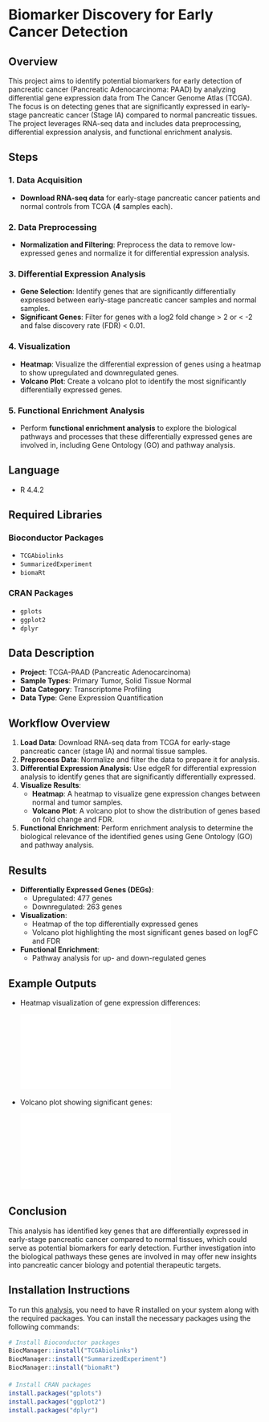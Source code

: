 # Biomarker Discovery for Early Cancer Detection

## Overview 
This project aims to identify potential biomarkers for early detection of pancreatic cancer (Pancreatic Adenocarcinoma: PAAD) by analyzing differential gene expression data from The Cancer Genome Atlas (TCGA). The focus is on detecting genes that are significantly expressed in early-stage pancreatic cancer (Stage IA) compared to normal pancreatic tissues. The project leverages RNA-seq data and includes data preprocessing, differential expression analysis, and functional enrichment analysis.

## Steps

### 1. Data Acquisition
- **Download RNA-seq data** for early-stage pancreatic cancer patients and normal controls from TCGA (**4** samples each).

### 2. Data Preprocessing
- **Normalization and Filtering**: Preprocess the data to remove low-expressed genes and normalize it for differential expression analysis.

### 3. Differential Expression Analysis
- **Gene Selection**: Identify genes that are significantly differentially expressed between early-stage pancreatic cancer samples and normal samples.
- **Significant Genes**: Filter for genes with a log2 fold change > 2 or < -2 and false discovery rate (FDR) < 0.01.

### 4. Visualization
- **Heatmap**: Visualize the differential expression of genes using a heatmap to show upregulated and downregulated genes.
- **Volcano Plot**: Create a volcano plot to identify the most significantly differentially expressed genes.

### 5. Functional Enrichment Analysis
- Perform **functional enrichment analysis** to explore the biological pathways and processes that these differentially expressed genes are involved in, including Gene Ontology (GO) and pathway analysis.


## Language
- R 4.4.2

## Required Libraries 

### Bioconductor Packages
- `TCGAbiolinks`
- `SummarizedExperiment`
- `biomaRt`

### CRAN Packages
- `gplots`
- `ggplot2`
- `dplyr`


## Data Description
- **Project**: TCGA-PAAD (Pancreatic Adenocarcinoma)
- **Sample Types**: Primary Tumor, Solid Tissue Normal
- **Data Category**: Transcriptome Profiling
- **Data Type**: Gene Expression Quantification

## Workflow Overview

1. **Load Data**: Download RNA-seq data from TCGA for early-stage pancreatic cancer (stage IA) and normal tissue samples.
2. **Preprocess Data**: Normalize and filter the data to prepare it for analysis.
3. **Differential Expression Analysis**: Use edgeR for differential expression analysis to identify genes that are significantly differentially expressed.
4. **Visualize Results**:
   - **Heatmap**: A heatmap to visualize gene expression changes between normal and tumor samples.
   - **Volcano Plot**: A volcano plot to show the distribution of genes based on fold change and FDR.
5. **Functional Enrichment**: Perform enrichment analysis to determine the biological relevance of the identified genes using Gene Ontology (GO) and pathway analysis.

## Results

- **Differentially Expressed Genes (DEGs)**: 
   - Upregulated: 477 genes
   - Downregulated: 263 genes
- **Visualization**:
   - Heatmap of the top differentially expressed genes
   - Volcano plot highlighting the most significant genes based on logFC and FDR
- **Functional Enrichment**:
   - Pathway analysis for up- and down-regulated genes

## Example Outputs

- Heatmap visualization of gene expression differences:

   ![heatmap](Figures/project_2_heatmap.pdf)

- Volcano plot showing significant genes:

   ![volcanoplot](Figures/project_2_volcanoplot.pdf)

## Conclusion


This analysis has identified key genes that are differentially expressed in early-stage pancreatic cancer compared to normal tissues, which could serve as potential biomarkers for early detection. Further investigation into the biological pathways these genes are involved in may offer new insights into pancreatic cancer biology and potential therapeutic targets.


## Installation Instructions

To run this [analysis](https://github.com/manal-agdada/HackBio_mini_projects/blob/main/project_2/project_2_script.R), you need to have R installed on your system along with the required packages. You can install the necessary packages using the following commands:

```r
# Install Bioconductor packages
BiocManager::install("TCGAbiolinks")
BiocManager::install("SummarizedExperiment")
BiocManager::install("biomaRt")

# Install CRAN packages
install.packages("gplots")
install.packages("ggplot2")
install.packages("dplyr")
